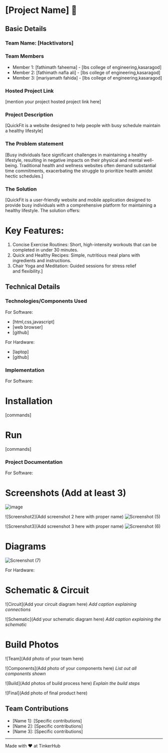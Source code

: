 # [Project Name] 🎯


## Basic Details
### Team Name: [Hacktivators]


### Team Members
- Member 1: [fathimath faheema] - [lbs college of engineering,kasaragod]
- Member 2: [fathimath nafla ali] - [lbs college of engineering,kasaragod]
- Member 3: [mariyamath fahida] - [lbs college of engineering,kasaragod]

### Hosted Project Link
[mention your project hosted project link here]

### Project Description
[QuickFit is a website designed to help people with busy schedule maintain a healthy lifestyle]

### The Problem statement
[Busy individuals face significant challenges in maintaining a healthy lifestyle, resulting in negative impacts on their physical and mental well-being. Traditional health and wellness websites often demand substantial time commitments, exacerbating the struggle to prioritize health amidst hectic schedules.]

### The Solution
[QuickFit is a user-friendly website and mobile application designed to provide busy individuals with a comprehensive platform for maintaining a healthy lifestyle. The solution offers:

# Key Features:
1. Concise Exercise Routines: Short, high-intensity workouts that can be completed in under 30 minutes.
2. Quick and Healthy Recipes: Simple, nutritious meal plans with ingredients and instructions.
3. Chair Yoga and Meditation: Guided sessions for stress relief and flexibility.]

## Technical Details
### Technologies/Components Used
For Software:
- [html,css,javascript]
- [web browser]
- [github]

For Hardware:
- [laptop]
- [github]

### Implementation
For Software:
# Installation
[commands]

# Run
[commands]

### Project Documentation
For Software:

# Screenshots (Add at least 3)
![image](https://github.com/user-attachments/assets/85f6c96a-8744-4bc8-afdb-94833c9cf927)


![Screenshot2](Add screenshot 2 here with proper name)
![Screenshot (5)](https://github.com/user-attachments/assets/301fd9b1-335c-4ea8-bf82-4d6482110ab1)


![Screenshot3](Add screenshot 3 here with proper name)
![Screenshot (6)](https://github.com/user-attachments/assets/a8f5b2c6-711d-413f-b0bb-bf8910d5b16c)


# Diagrams
![Screenshot (7)](https://github.com/user-attachments/assets/8e57f6e3-0ddd-4347-9cfc-e06dbb517709)


For Hardware:

# Schematic & Circuit
![Circuit](Add your circuit diagram here)
*Add caption explaining connections*

![Schematic](Add your schematic diagram here)
*Add caption explaining the schematic*

# Build Photos
![Team](Add photo of your team here)


![Components](Add photo of your components here)
*List out all components shown*

![Build](Add photos of build process here)
*Explain the build steps*

![Final](Add photo of final product here)


## Team Contributions
- [Name 1]: [Specific contributions]
- [Name 2]: [Specific contributions]
- [Name 3]: [Specific contributions]

---
Made with ❤️ at TinkerHub
